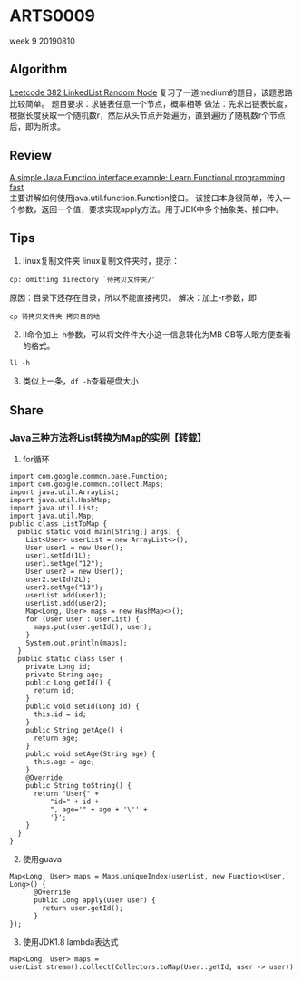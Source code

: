 # ARTS0009

week 9
20190810

## Algorithm

[Leetcode 382 LinkedList Random Node](https://github.com/evasnowind/LeetCodeOJ/tree/master/LeetCodeSolutions/src/oj_solution/oj_382_linked_list_random_node)
复习了一道medium的题目，该题思路比较简单。
题目要求：求链表任意一个节点，概率相等
做法：先求出链表长度，根据长度获取一个随机数r，然后从头节点开始遍历，直到遍历了随机数r个节点后，即为所求。

## Review

[A simple Java Function interface example: Learn Functional programming fast](https://www.theserverside.com/blog/Coffee-Talk-Java-News-Stories-and-Opinions/Get-the-most-from-Java-Function-interface-with-this-example)   
主要讲解如何使用java.util.function.Function接口。
该接口本身很简单，传入一个参数，返回一个值，要求实现apply方法。用于JDK中多个抽象类、接口中。


## Tips
1. linux复制文件夹
linux复制文件夹时，提示：
```
cp: omitting directory `待拷贝文件夹/'  
```
原因：目录下还存在目录，所以不能直接拷贝。
解决：加上-r参数，即
```
cp 待拷贝文件夹 拷贝目的地
```
2. ll命令加上-h参数，可以将文件件大小这一信息转化为MB GB等人眼方便查看的格式。
```
ll -h
```
3. 类似上一条，`df -h`查看硬盘大小


## Share
### Java三种方法将List转换为Map的实例【转载】
1. for循环
```
import com.google.common.base.Function;
import com.google.common.collect.Maps;
import java.util.ArrayList;
import java.util.HashMap;
import java.util.List;
import java.util.Map;
public class ListToMap {
  public static void main(String[] args) {
    List<User> userList = new ArrayList<>();
    User user1 = new User();
    user1.setId(1L);
    user1.setAge("12");
    User user2 = new User();
    user2.setId(2L);
    user2.setAge("13");
    userList.add(user1);
    userList.add(user2);
    Map<Long, User> maps = new HashMap<>();
    for (User user : userList) {
      maps.put(user.getId(), user);
    }
    System.out.println(maps);
  }
  public static class User {
    private Long id;
    private String age;
    public Long getId() {
      return id;
    }
    public void setId(Long id) {
      this.id = id;
    }
    public String getAge() {
      return age;
    }
    public void setAge(String age) {
      this.age = age;
    }
    @Override
    public String toString() {
      return "User{" +
          "id=" + id +
          ", age='" + age + '\'' +
          '}';
    }
  }
}
```

2. 使用guava
```
Map<Long, User> maps = Maps.uniqueIndex(userList, new Function<User, Long>() {
      @Override
      public Long apply(User user) {
        return user.getId();
      }
});
```

3. 使用JDK1.8 lambda表达式
```
Map<Long, User> maps = userList.stream().collect(Collectors.toMap(User::getId, user -> user))
```